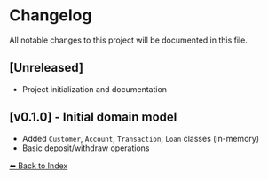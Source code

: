 # Changelog

All notable changes to this project will be documented in this file.

## [Unreleased]
- Project initialization and documentation

## [v0.1.0] - Initial domain model
- Added `Customer`, `Account`, `Transaction`, `Loan` classes (in-memory)
- Basic deposit/withdraw operations

[⬅️ Back to Index](../README.md#table-of-contents)
